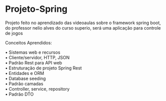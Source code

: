 # Projeto-Spring
Projeto feito no aprendizado das videoaulas sobre o framework spring boot, do professor nelio alves do curso superio, será uma aplicação para controle de jogos

Conceitos Aprendidos:

• Sistemas web e recursos
<br>
• Cliente/servidor, HTTP, JSON
<br>
• Padrão Rest para API web
<br>
• Estruturação de projeto Spring Rest
<br>
• Entidades e ORM
<br>
• Database seeding
<br>
• Padrão camadas
<br>
• Controller, service, repository
<br>
• Padrão DTO
